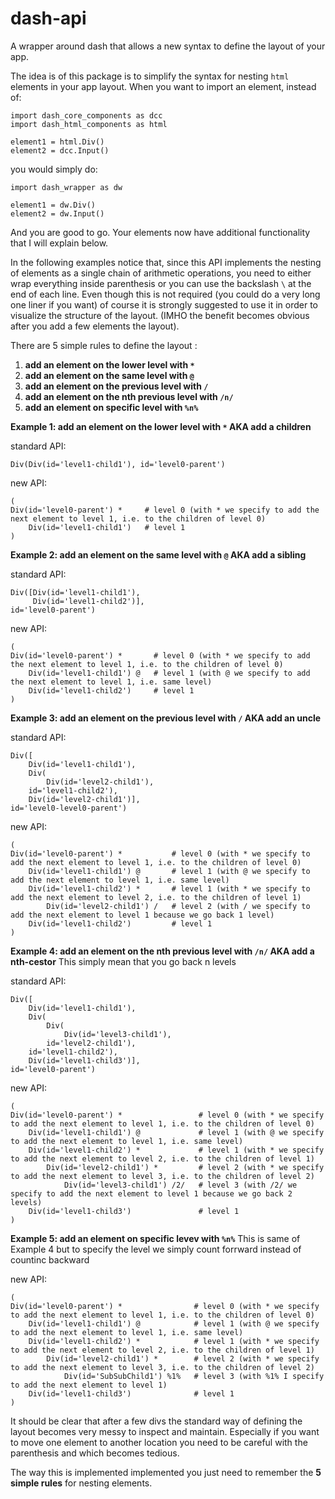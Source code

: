 # dash-api
A wrapper around dash that allows a new syntax to define the layout of your app.

The idea is of this package is to simplify the syntax for nesting `html`  elements in your app layout.
When you want to import an element, instead of:

```
import dash_core_components as dcc
import dash_html_components as html

element1 = html.Div()
element2 = dcc.Input()
```

you would simply do:

```
import dash_wrapper as dw

element1 = dw.Div()
element2 = dw.Input()
```

And you are good to go. Your elements now have additional functionality that I will explain below.

In the following examples notice that, since this API implements the nesting of elements as a single chain of arithmetic operations, you need to either wrap everything inside parenthesis or you can use the backslash `\` at the end of each line. Even though this is not required (you could do a very long one liner if you want) of course it is strongly suggested to use it in order to visualize the structure of the layout.
(IMHO the benefit becomes obvious after you add a few elements the layout).

There are 5 simple rules to define the layout :
1. **add an element on the lower level with `*`**
2. **add an element on the same level with `@`**
3. **add an element on the previous level with `/`**
4. **add an element on the nth previous level with `/n/`**
5. **add an element on specific level with `%n%`**

**Example 1: add an element on the lower level with `*` AKA add a children**

standard API:
```
Div(Div(id='level1-child1'), id='level0-parent')
```
new API:
```
(
Div(id='level0-parent') *     # level 0 (with * we specify to add the next element to level 1, i.e. to the children of level 0)
    Div(id='level1-child1')   # level 1 
)
```

**Example 2: add an element on the same level with `@` AKA add a sibling**

standard API:
```
Div([Div(id='level1-child1'), 
     Div(id='level1-child2')], 
id='level0-parent')
```
new API:

```
(
Div(id='level0-parent') *       # level 0 (with * we specify to add the next element to level 1, i.e. to the children of level 0)
    Div(id='level1-child1') @   # level 1 (with @ we specify to add the next element to level 1, i.e. same level)
    Div(id='level1-child2')     # level 1
)
```

**Example 3: add an element on the previous level with `/` AKA add an uncle** 

standard API:
```
Div([
    Div(id='level1-child1'), 
    Div(
        Div(id='level2-child1'), 
    id='level1-child2'), 
    Div(id='level2-child1')], 
id='level0-level0-parent')
```
new API:

```
(
Div(id='level0-parent') *           # level 0 (with * we specify to add the next element to level 1, i.e. to the children of level 0)
    Div(id='level1-child1') @       # level 1 (with @ we specify to add the next element to level 1, i.e. same level)
    Div(id='level1-child2') *       # level 1 (with * we specify to add the next element to level 2, i.e. to the children of level 1)
        Div(id='level2-child1') /   # level 2 (with / we specify to add the next element to level 1 because we go back 1 level)
    Div(id='level1-child2')         # level 1
)
```

**Example 4: add an element on the nth previous level with `/n/` AKA add a nth-cestor**
This simply mean that you go back n levels

standard API:
```
Div([
    Div(id='level1-child1'), 
    Div(
        Div(
            Div(id='level3-child1'), 
        id='level2-child1'), 
    id='level1-child2'), 
    Div(id='level1-child3')], 
id='level0-parent')
```
new API:

```
(
Div(id='level0-parent') *                 # level 0 (with * we specify to add the next element to level 1, i.e. to the children of level 0)
    Div(id='level1-child1') @             # level 1 (with @ we specify to add the next element to level 1, i.e. same level)
    Div(id='level1-child2') *             # level 1 (with * we specify to add the next element to level 2, i.e. to the children of level 1)
        Div(id='level2-child1') *         # level 2 (with * we specify to add the next element to level 3, i.e. to the children of level 2)
            Div(id='level3-child1') /2/   # level 3 (with /2/ we specify to add the next element to level 1 because we go back 2 levels)
    Div(id='level1-child3')               # level 1
)
```

**Example 5: add an element on specific levev with `%n%`**
This is same of Example 4 but to specify the level we simply count forrward instead of countinc backward

new API:

```
(
Div(id='level0-parent') *                # level 0 (with * we specify to add the next element to level 1, i.e. to the children of level 0)
    Div(id='level1-child1') @            # level 1 (with @ we specify to add the next element to level 1, i.e. same level)
    Div(id='level1-child2') *            # level 1 (with * we specify to add the next element to level 2, i.e. to the children of level 1)
        Div(id='level2-child1') *        # level 2 (with * we specify to add the next element to level 3, i.e. to the children of level 2)
            Div(id='SubSubChild1') %1%   # level 3 (with %1% I specify to add the next element to level 1)
    Div(id='level1-child3')              # level 1
)
```

It should be clear that after a few divs the standard way of defining the layout becomes very messy to inspect and maintain. Especially if you want to move one element to another location you need to be careful with the parenthesis and which becomes tedious.

The way this is implemented implemented you just need to remember the **5 simple rules** for nesting elements.


